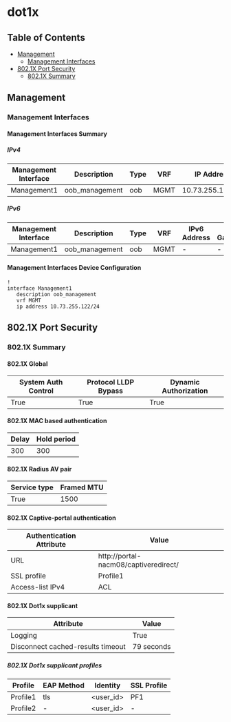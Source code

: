 # dot1x

## Table of Contents

- [Management](#management)
  - [Management Interfaces](#management-interfaces)
- [802.1X Port Security](#8021x-port-security)
  - [802.1X Summary](#8021x-summary)

## Management

### Management Interfaces

#### Management Interfaces Summary

##### IPv4

| Management Interface | Description | Type | VRF | IP Address | Gateway |
| -------------------- | ----------- | ---- | --- | ---------- | ------- |
| Management1 | oob_management | oob | MGMT | 10.73.255.122/24 | 10.73.255.2 |

##### IPv6

| Management Interface | Description | Type | VRF | IPv6 Address | IPv6 Gateway |
| -------------------- | ----------- | ---- | --- | ------------ | ------------ |
| Management1 | oob_management | oob | MGMT | - | - |

#### Management Interfaces Device Configuration

```eos
!
interface Management1
   description oob_management
   vrf MGMT
   ip address 10.73.255.122/24
```

## 802.1X Port Security

### 802.1X Summary

#### 802.1X Global

| System Auth Control | Protocol LLDP Bypass | Dynamic Authorization |
| ------------------- | -------------------- | ----------------------|
| True | True | True |

#### 802.1X MAC based authentication

| Delay | Hold period |
| ----- | ----------- |
| 300 | 300 |

#### 802.1X Radius AV pair

| Service type | Framed MTU |
| ------------ | ---------- |
| True | 1500 |

#### 802.1X Captive-portal authentication

| Authentication Attribute | Value |
| ------------------------ | ----- |
| URL | http://portal-nacm08/captiveredirect/ |
| SSL profile | Profile1 |
| Access-list IPv4 | ACL |

#### 802.1X Dot1x supplicant

| Attribute | Value |
| --------- | ----- |
| Logging | True |
| Disconnect cached-results timeout | 79 seconds |

##### 802.1X Dot1x supplicant profiles

| Profile | EAP Method | Identity | SSL Profile |
| ------- | ---------- | -------- | ----------- |
| Profile1 | tls | <user_id> | PF1 |
| Profile2 | - | <user_id> | - |
